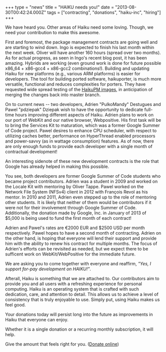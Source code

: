 +++
type = "news"
title = "HAIKU needs you!"
date = "2013-08-30T00:42:24.000Z"
tags = ["contracting", "donations", "haiku-inc", "hiring"]
+++

We have heard you. Other areas of Haiku need some loving. Though, we need your contribution to make this awesome.

First and foremost, the package management contracts are going well and are starting to wind down. Ingo is expected to finish his last month within the next week. Oliver will have another 160 hours (spread over two months). As for actual progress, as seen in Ingo's recent blog post, it has been amazing. Hybrids are working (even ground work is done for future possible x86_64 + x86-gcc4 + x86-gcc2 combinations!). Building and updating Haiku for new platforms (e.g., various ARM platforms) is easier for developers. The tool for building ported software, haikuporter, is much more versatile, functional and reduces complexities for porters. They have requested wide spread testing of the <a href="http://www.haiku-files.org/unsupported-builds/package-management-preview">HaikuPM images</a>, in anticipation of merging the changes back into master branch.

On to current news -- two developers, Adrien "PulkoMandy" Destugues and Pawel "pdziepak" Dziepak wish to have the opportunity to dedicate full-time hours improving different aspects of Haiku. Adrien plans to work on our port of WebKit and our native browser, Webpositive. His first task will be to bring the Services Kit to maturation, which was a former Google Summer of Code project. Pawel desires to enhance CPU scheduler, with respect to utilizing caches better, performance on HyperThread enabled processors and power-savvy (as in wattage consumption) features. As of now, there are only enough funds to provide each developer with a single month of contractual development!

<!--more-->

An interesting sidenote of these new development contracts is the role that Google has already helped in making this possible.

You see, both developers are former Google Summer of Code students who became project contributors. Adrien was a student in 2009 and worked on the Locale Kit with mentoring by Oliver Tappe. Pawel worked on the Network File System (NFSv4) client in 2012 with François Revol as his mentor. In 2010 and 2011, Adrien even stepped up to the role of mentoring other students. It is likely that neither of them would be contributors if it were not for their involvement through Google Summer of Code. Additionally, the donation made by Google, Inc. in January of 2013 of $5,000 is being used to fund the first month of each contract!

Adrien and Pawel's rates are €2000 EUR and $2500 USD per month respectively. Pawel hopes to have a second month of contracting. Adrien on the other hand, is hoping that everyone will lend their support and provide him with the ability to renew his contract for multiple months. The focus of Adrien's efforts can be revisited as needed, but we expect there to be sufficent work on WebKit/WebPositive for the immediate future.

We are asking you to come together with everyone and reaffirm, <em>"Yes, I support for-pay development on HAIKU!"</em>.

Afterall, Haiku is something that we are attached to. Our contributors aim to provide you and all users with a refreshing experience for personal computing. Haiku is an operating system that is crafted with such dedication, care, and attention to detail. This allows us to achieve a level of consistency that is truly enjoyable to use. Simply put, using Haiku makes us feel good.

Your donations today will persist long into the future as improvements in Haiku that everyone can enjoy.

Whether it is a single donation or a recurring monthly subscription, it will help.

Give the amount that feels right for you. (<a href="http://www.haiku-inc.org/donations.html#online">Donate online</a>)